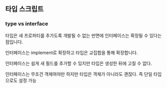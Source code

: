 ## 타입 스크립트

### type vs interface

타입은 새 프로퍼티를 추가도록 개발될 수 없는 반면에 인터페이스는 확장될 수 있다는 점입니다.

인터페이스는 implement로 확장하고 타입은 교집합을 통해 확장합니다.

인터페이스는 쉽게 새 필드를 추가할 수 있지만 타입은 생성한 뒤에 고칠 수 없다.

인터페이스는 무조건 객체여야만 하지만 타입은 객체가 아니라도 괜찮다. 즉 단일 타입으로도 설정 가능



